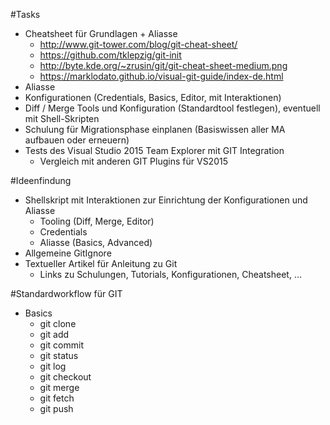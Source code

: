 #Tasks
  - Cheatsheet für Grundlagen + Aliasse
    - http://www.git-tower.com/blog/git-cheat-sheet/
    - https://github.com/tklepzig/git-init
    - http://byte.kde.org/~zrusin/git/git-cheat-sheet-medium.png
    - https://marklodato.github.io/visual-git-guide/index-de.html
  - Aliasse
  - Konfigurationen (Credentials, Basics, Editor, mit Interaktionen)
  - Diff / Merge Tools und Konfiguration (Standardtool festlegen), eventuell mit Shell-Skripten
  - Schulung für Migrationsphase einplanen (Basiswissen aller MA aufbauen oder erneuern)
  - Tests des Visual Studio 2015 Team Explorer mit GIT Integration
    - Vergleich mit anderen GIT Plugins für VS2015

#Ideenfindung
  - Shellskript mit Interaktionen zur Einrichtung der Konfigurationen und Aliasse
    - Tooling (Diff, Merge, Editor)
    - Credentials
    - Aliasse (Basics, Advanced)
- Allgemeine GitIgnore
- Textueller Artikel für Anleitung zu Git
  - Links zu Schulungen, Tutorials, Konfigurationen, Cheatsheet, …

#Standardworkflow für GIT
- Basics
  - git clone
  - git add
  - git commit
  - git status
  - git log
  - git checkout
  - git merge
  - git fetch
  - git push
